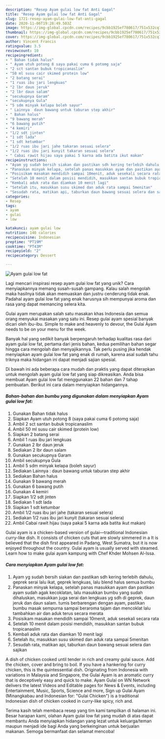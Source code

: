 ```yaml
---
description: "Resep Ayam gulai low fat Anti Gagal"
title: "Resep Ayam gulai low fat Anti Gagal"
slug: 1721-resep-ayam-gulai-low-fat-anti-gagal
date: 2020-11-06T19:28:49.503Z
image: https://img-global.cpcdn.com/recipes/9cbb1925ef780617/751x532cq70/ayam-gulai-low-fat-foto-resep-utama.jpg
thumbnail: https://img-global.cpcdn.com/recipes/9cbb1925ef780617/751x532cq70/ayam-gulai-low-fat-foto-resep-utama.jpg
cover: https://img-global.cpcdn.com/recipes/9cbb1925ef780617/751x532cq70/ayam-gulai-low-fat-foto-resep-utama.jpg
author: Vincent Francis
ratingvalue: 3.5
reviewcount: 10
recipeingredient:
- " Bahan tidak halus"
- " Ayam utuh potong 8 saya pakai cuma 6 potomg saja"
- "2 sct santan bubuk tropicanaslim"
- "50 ml susu cair skimed protein low"
- "2 batang serai"
- "1 ruas ibu jari lengkuas"
- "2 lbr daun jeruk"
- "2 lbr daun salam"
- "secukupnya Garam"
- "secukupnya Gula"
- "5 sdm minyak kelapa boleh sayur"
- " Lainnya  daun bawang untuk taburan step akhir"
- " Bahan halus"
- "9 bawang merah"
- "6 bawang putih"
- "4 kemiri"
- "1/2 sdt jinten"
- "1 sdt lada"
- "1 sdt ketumbar"
- "1/2 ruas ibu jari jahe takaran sesuai selera"
- "1/2 ruas ibu jari kunyit takaran sesuai selera"
- " Cabai rawit hijau saya pakai 5 karna ada batita ikut makan"
recipeinstructions:
- "Ayam yg sudah bersih siakan dan pastikan sdh kering terlebih dahulu, geprek serai lalu ikat, geprek lengkuas, lalu blend halus semua bumbu"
- "Panaskan minyak kelapa, setelah panas masukkan ayam dan pastikan ayam sudah agak kecoklatan, lalu masukkan bumbu yang sudah dihaluskan, masukkan juga serai dan lengkuas yg sdh di geprek, daun jeruk dan daun salam. tumis berbarengan dengan ayam, pastikan bumbu masak sempurna sampai beraroma tajam dan mencoklat lalu tambahkan air dan aduk terus secara merata"
- "Posisikam masakan mendidih sampai 10menit, aduk sesekali secara rata"
- "Setelah 10 menit dalam posisi mendidih, masukkan santan bubuk tropicanaslim"
- "Kembali aduk rata dan diamkan 10 menit lagi"
- "Setelah itu, masukkan susu skimed dan aduk rata sampai 5menitan"
- "Sesudah rata, matikan api, taburkan daun bawang sesuai selera dan sajikan"
categories:
- Resep
tags:
- ayam
- gulai
- low

katakunci: ayam gulai low 
nutrition: 140 calories
recipecuisine: Indonesian
preptime: "PT19M"
cooktime: "PT43M"
recipeyield: "2"
recipecategory: Dessert

---
```



![Ayam gulai low fat](https://img-global.cpcdn.com/recipes/9cbb1925ef780617/751x532cq70/ayam-gulai-low-fat-foto-resep-utama.jpg)

Lagi mencari inspirasi resep ayam gulai low fat yang unik? Cara menyiapkannya memang susah-susah gampang. Kalau salah mengolah maka hasilnya tidak akan memuaskan dan justru cenderung tidak enak. Padahal ayam gulai low fat yang enak harusnya sih mempunyai aroma dan rasa yang dapat memancing selera kita.

Gulai ayam merupakan salah satu masakan khas Indonesia dan semua orang menyukai masakan yang satu ini. Resep gulai ayam spesial banyak dicari oleh ibu-ibu. Simple to make and heavenly to devour, the Gulai Ayam needs to be on your menu for the week.

Banyak hal yang sedikit banyak berpengaruh terhadap kualitas rasa dari ayam gulai low fat, pertama dari jenis bahan, kedua pemilihan bahan segar hingga cara mengolah dan menyajikannya. Tak perlu pusing jika hendak menyiapkan ayam gulai low fat yang enak di rumah, karena asal sudah tahu triknya maka hidangan ini dapat menjadi sajian spesial.


Di bawah ini ada beberapa cara mudah dan praktis yang dapat diterapkan untuk mengolah ayam gulai low fat yang siap dikreasikan. Anda bisa membuat Ayam gulai low fat menggunakan 22 bahan dan 7 tahap pembuatan. Berikut ini cara dalam menyiapkan hidangannya.

<!--inarticleads1-->

##### Bahan-bahan dan bumbu yang digunakan dalam menyiapkan Ayam gulai low fat:

1. Gunakan  Bahan tidak halus
1. Siapkan  Ayam utuh potong 8 (saya pakai cuma 6 potomg saja)
1. Ambil 2 sct santan bubuk tropicanaslim
1. Ambil 50 ml susu cair skimed (protein low)
1. Siapkan 2 batang serai
1. Ambil 1 ruas ibu jari lengkuas
1. Gunakan 2 lbr daun jeruk
1. Sediakan 2 lbr daun salam
1. Gunakan secukupnya Garam
1. Ambil secukupnya Gula
1. Ambil 5 sdm minyak kelapa (boleh sayur)
1. Sediakan  Lainnya : daun bawang untuk taburan step akhir
1. Sediakan  Bahan halus
1. Gunakan 9 bawang merah
1. Gunakan 6 bawang putih
1. Gunakan 4 kemiri
1. Siapkan 1/2 sdt jinten
1. Sediakan 1 sdt lada
1. Siapkan 1 sdt ketumbar
1. Ambil 1/2 ruas ibu jari jahe (takaran sesuai selera)
1. Sediakan 1/2 ruas ibu jari kunyit (takaran sesuai selera)
1. Ambil  Cabai rawit hijau (saya pakai 5 karna ada batita ikut makan)


Gulai ayam is a chicken-based version of gulai—traditional Indonesian curry-like dish. It consists of chicken cuts that are slowly simmered in a It is believed that the dish first appeared in Padang, West Sumatra, but it is now enjoyed throughout the country. Gulai ayam is usually served with steamed. Learn how to make gulai ayam kampung with Chef Khder Mohsen Al-Issa. 

<!--inarticleads2-->

##### Cara menyiapkan Ayam gulai low fat:

1. Ayam yg sudah bersih siakan dan pastikan sdh kering terlebih dahulu, geprek serai lalu ikat, geprek lengkuas, lalu blend halus semua bumbu
1. Panaskan minyak kelapa, setelah panas masukkan ayam dan pastikan ayam sudah agak kecoklatan, lalu masukkan bumbu yang sudah dihaluskan, masukkan juga serai dan lengkuas yg sdh di geprek, daun jeruk dan daun salam. tumis berbarengan dengan ayam, pastikan bumbu masak sempurna sampai beraroma tajam dan mencoklat lalu tambahkan air dan aduk terus secara merata
1. Posisikam masakan mendidih sampai 10menit, aduk sesekali secara rata
1. Setelah 10 menit dalam posisi mendidih, masukkan santan bubuk tropicanaslim
1. Kembali aduk rata dan diamkan 10 menit lagi
1. Setelah itu, masukkan susu skimed dan aduk rata sampai 5menitan
1. Sesudah rata, matikan api, taburkan daun bawang sesuai selera dan sajikan


A dish of chicken cooked until tender in rich and creamy gulai sauce. Add the chicken, cover and bring to boil. If you have a hankering for curry chicken, this is the quintessential dish. Originating from Indonesia with variations in Malaysia and Singapore, the Gulai Ayam is an aromatic curry that is deceptively easy and quick to make. Ayam Gulai on WN Network delivers the latest Videos and Editable pages for News &amp; Events, including Entertainment, Music, Sports, Science and more, Sign up Gulai Ayam (Minangkabau and Indonesian for: &#34;Gulai Chicken&#34;) is a traditional Indonesian dish of chicken cooked in curry-like spicy, rich and. 

Terima kasih telah membaca resep yang tim kami tampilkan di halaman ini. Besar harapan kami, olahan Ayam gulai low fat yang mudah di atas dapat membantu Anda menyiapkan hidangan yang lezat untuk keluarga/teman maupun menjadi ide bagi Anda yang berkeinginan untuk berjualan makanan. Semoga bermanfaat dan selamat mencoba!
